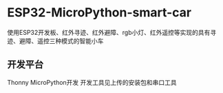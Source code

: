 # ESP32-MicroPython-smart-car
使用ESP32开发板、红外寻迹、红外避障、rgb小灯、红外遥控等实现的具有寻迹、避障、遥控三种模式的智能小车
 
 ## 开发平台
 Thonny  MicroPython开发
 开发工具见上传的安装包和串口工具
 
 
